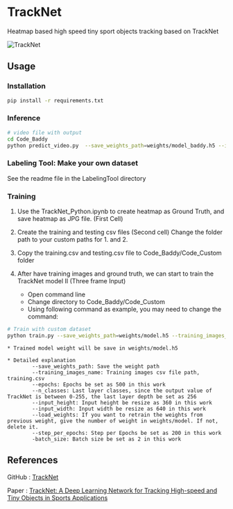 # TrackNet
Heatmap based high speed tiny sport objects tracking based on TrackNet

![TrackNet](/TrackNet.gif)


## Usage

### Installation

```bash
pip install -r requirements.txt
```


### Inference

```bash
# video file with output
cd Code_Baddy
python predict_video.py  --save_weights_path=weights/model_baddy.h5 --input_video_path=path_to_file.mp4 --output_video_path="tracked.mp4" --n_classes=256
```

### Labeling Tool: Make your own dataset
See the readme file in the LabelingTool directory

### Training

1. Use the TrackNet_Python.ipynb to create heatmap as Ground Truth, and save heatmap as JPG file.  (First Cell)
	 
2. Create the training and testing csv files (Second cell)
	 Change the folder path to your custom paths for 1. and 2.
3. Copy the training.csv and testing.csv file to Code_Baddy/Code_Custom folder
4. After have training images and ground truth, we can start to train the TrackNet model II (Three frame Input)
	* Open command line
	* Change directory to Code_Baddy/Code_Custom
	* Using following command as example, you may need to change the command:

```bash
# Train with custom dataset
python train.py --save_weights_path=weights/model.h5 --training_images_name="training.csv" --epochs=500 --n_classes=256 --  input_height=360 --input_width=640 --load_weights=2 --step_per_epochs=200 --batch_size=2
```

    * Trained model weight will be save in weights/model.h5
    
	* Detailed explanation
			--save_weights_path: Save the weight path
			--training_images_name: Training images csv file path, training.csv
			--epochs: Epochs be set as 500 in this work
			--n_classes: Last layer classes, since the output value of TrackNet is between 0-255, the last layer depth be set as 256 
			--input_height: Input height be resize as 360 in this work
			--input_width: Input width be resize as 640 in this work
			--load_weights: If you want to retrain the weights from previous weight, give the number of weight in weights/model. If not, delete it.
			--step_per_epochs: Step per Epochs be set as 200 in this work
			-batch_size: Batch size be set as 2 in this work

## References

GitHub : [TrackNet](https://nol.cs.nctu.edu.tw:234/open-source/TrackNet/tree/master)

Paper  : [TrackNet: A Deep Learning Network for Tracking High-speed and Tiny Objects in Sports Applications](https://ieeexplore.ieee.org/abstract/document/8909871/authors#authors)
